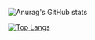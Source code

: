 <!--
**shimizu-saffle/shimizu-saffle** is a ✨ _special_ ✨ repository because its `README.md` (this file) appears on your GitHub profile.

Here are some ideas to get you started:

- 🔭 I’m currently working on ...
- 🌱 I’m currently learning ...
- 👯 I’m looking to collaborate on ...
- 🤔 I’m looking for help with ...
- 💬 Ask me about ...
- 📫 How to reach me: ...
- 😄 Pronouns: ...
- ⚡ Fun fact: ...
-->

![Anurag's GitHub stats](https://github-readme-stats.vercel.app/api?username=shimizu-saffle&count_private=true&show_icons=true&theme=transparent)

[![Top Langs](https://github-readme-stats.vercel.app/api/top-langs/?username=shimizu-saffle&hide=Objective-C,hcl,plpgsql,shell,c%2B%2B,cmake,C++,html,c,ruby,javascript&count_private=true&langs_count=10&layout=compact&theme=transparent)](https://github.com/anuraghazra/github-readme-stats)
